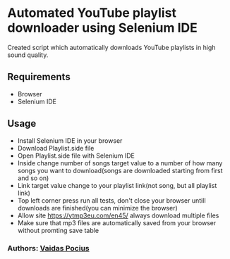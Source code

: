  # Automated YouTube playlist downloader using Selenium IDE
  Created script which automatically downloads YouTube playlists in high sound quality.

 ## Requirements
 - Browser
 - Selenium IDE

 ## Usage
 - Install Selenium IDE in your browser
 - Download Playlist.side file
 - Open Playlist.side file with Selenium IDE
 - Inside change number of songs target value to a number of how many songs you want to download(songs are downloaded starting from first and so on)
 - Link target value change to your playlist link(not song, but all playlist link)
 - Top left corner press run all tests, don't close your browser untill downloads are finished(you can minimize the browser)
 - Allow site https://ytmp3eu.com/en45/ always download multiple files
 - Make sure that mp3 files are automatically saved from your browser without promting save table
 
 ### Authors: [Vaidas Pocius]( https://github.com/Vaidas393)
